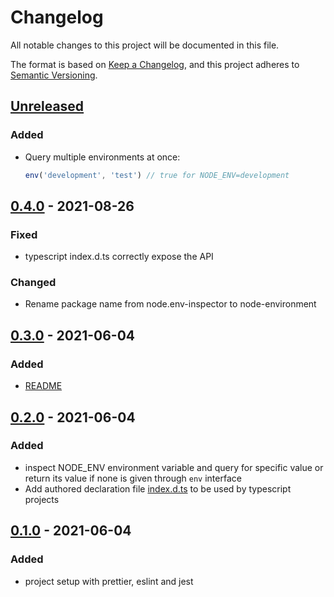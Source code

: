 # Changelog

All notable changes to this project will be documented in this file.

The format is based on [Keep a Changelog](https://keepachangelog.com/en/1.0.0/),
and this project adheres to [Semantic Versioning](https://semver.org/spec/v2.0.0.html).

## [Unreleased]

### Added

-   Query multiple environments at once:

    ```javascript
    env('development', 'test') // true for NODE_ENV=development
    ```

## [0.4.0] - 2021-08-26

### Fixed

-   typescript index.d.ts correctly expose the API

### Changed

-   Rename package name from node.env-inspector to node-environment

## [0.3.0] - 2021-06-04

### Added

-   [README](/README.md)

## [0.2.0] - 2021-06-04

### Added

-   inspect NODE_ENV environment variable and query for specific value or return its value if none is given through `env` interface
-   Add authored declaration file [index.d.ts](/lib/index.d.ts) to be used by typescript projects

## [0.1.0] - 2021-06-04

### Added

-   project setup with prettier, eslint and jest

[unreleased]: https://github.com/pherval/node-environment/compare/v0.3.0...HEAD
[0.4.0]: https://github.com/pherval/node-environment/compare/v0.3.0...v0.4.0
[0.3.0]: https://github.com/pherval/node-environment/compare/v0.2.0...v0.3.0
[0.2.0]: https://github.com/pherval/node-environment/compare/v0.1.0...v0.2.0
[0.1.0]: https://github.com/pherval/node-environment/releases/tag/v0.1.0

```

```
